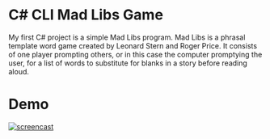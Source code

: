 # C# CLI Mad Libs Game

My first C# project is a simple Mad Libs program. Mad Libs is a phrasal template word game created by Leonard Stern and Roger Price. It consists of one player prompting others, or in this case the computer promptying the user, for a list of words to substitute for blanks in a story before reading aloud.
# Demo

[![screencast](https://user-images.githubusercontent.com/52815609/145493038-c7292f81-01f3-4dc0-8bea-9f1749e41c17.png)](https://watch.screencastify.com/v/LlNGQ9KYp3r7q6g6UeYt)
